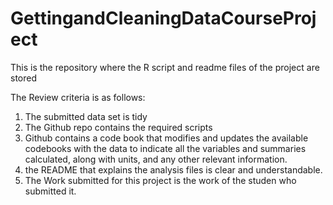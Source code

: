 # GettingandCleaningDataCourseProject
This is the repository where the R script and readme files of the project are stored

The Review criteria is as follows:
1. The submitted data set is tidy
2. The Github repo contains the required scripts
3. Github contains a code book that modifies and updates the available codebooks with the data to indicate all the variables and summaries calculated, along with units, and any other relevant information.
4. the README that explains the analysis files is clear and understandable.
5. The Work submitted for this project is the work of the studen who submitted it.